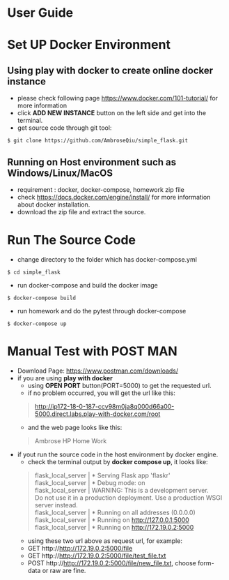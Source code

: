 # User Guide
# **Set UP Docker Environment**
## Using **play with docker** to create online docker instance
- please check following page https://www.docker.com/101-tutorial/ for more information
- click **ADD NEW INSTANCE** button on the left side and get into the terminal.
- get source code through git tool: 
```
$ git clone https://github.com/AmbroseQiu/simple_flask.git
```

## Running on Host environment such as Windows/Linux/MacOS 
- requirement : docker, docker-compose, homework zip file
- check https://docs.docker.com/engine/install/ for more information about docker installation.
- download the zip file and extract the source.

# Run The Source Code 

- change directory to the folder which has docker-compose.yml
```
$ cd simple_flask
```
- run docker-compose and build the docker image
```
$ docker-compose build 
```
- run homework and do the pytest through docker-compose
```
$ docker-compose up
```

# Manual Test with POST MAN
- Download Page: https://www.postman.com/downloads/
- if you are using **play with docker** 
  - using **OPEN PORT** button(PORT=5000) to get the requested url.
  - if no problem occurred, you will get the url like this:
  > http://ip172-18-0-187-ccv98m0ja8q000d66a00-5000.direct.labs.play-with-docker.com/root
  - and the web page looks like this:
  > Ambrose HP Home Work
- if yout run the source code in the host environment by docker engine. 
  - check the terminal output by **docker compose up**, it looks like:
  > flask_local_server    |  * Serving Flask app 'flaskr' </br>
  > flask_local_server    |  * Debug mode: on </br>
  > flask_local_server    | WARNING: This is a development server. </br>
  > Do not use it in a production deployment. Use a production WSGI server instead. </br>
  > flask_local_server    |  * Running on all addresses (0.0.0.0) </br>
  > flask_local_server    |  * Running on http://127.0.0.1:5000 </br>
  > flask_local_server    |  * Running on http://172.19.0.2:5000 </br>
  - using these two url above as request url, for example:
  - GET http://http://172.19.0.2:5000/file
  - GET http://http://172.19.0.2:5000/file/test_file.txt
  - POST http://http://172.19.0.2:5000/file/new_file.txt, choose form-data or raw are fine.